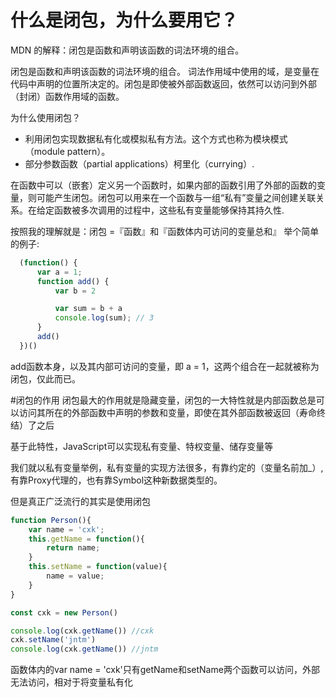 什么是闭包，为什么要用它？
===
MDN 的解释：闭包是函数和声明该函数的词法环境的组合。

闭包是函数和声明该函数的词法环境的组合。 词法作用域中使用的域，是变量在代码中声明的位置所决定的。闭包是即使被外部函数返回，依然可以访问到外部（封闭）函数作用域的函数。

为什么使用闭包？
+ 利用闭包实现数据私有化或模拟私有方法。这个方式也称为模块模式（module pattern）。
+ 部分参数函数（partial applications）柯里化（currying）.

在函数中可以（嵌套）定义另一个函数时，如果内部的函数引用了外部的函数的变量，则可能产生闭包。闭包可以用来在一个函数与一组“私有”变量之间创建关联关系。在给定函数被多次调用的过程中，这些私有变量能够保持其持久性.

按照我的理解就是：闭包 =『函数』和『函数体内可访问的变量总和』
举个简单的例子:

```JavaScript
  (function() {
      var a = 1;
      function add() {
          var b = 2

          var sum = b + a
          console.log(sum); // 3
      }
      add()
  })()
```
add函数本身，以及其内部可访问的变量，即 a = 1，这两个组合在一起就被称为闭包，仅此而已。

#闭包的作用
闭包最大的作用就是隐藏变量，闭包的一大特性就是内部函数总是可以访问其所在的外部函数中声明的参数和变量，即使在其外部函数被返回（寿命终结）了之后

基于此特性，JavaScript可以实现私有变量、特权变量、储存变量等

我们就以私有变量举例，私有变量的实现方法很多，有靠约定的（变量名前加_）,有靠Proxy代理的，也有靠Symbol这种新数据类型的。

但是真正广泛流行的其实是使用闭包
```JavaScript
function Person(){
    var name = 'cxk';
    this.getName = function(){
        return name;
    }
    this.setName = function(value){
        name = value;
    }
}

const cxk = new Person()

console.log(cxk.getName()) //cxk
cxk.setName('jntm')
console.log(cxk.getName()) //jntm
```
函数体内的var name = 'cxk'只有getName和setName两个函数可以访问，外部无法访问，相对于将变量私有化
